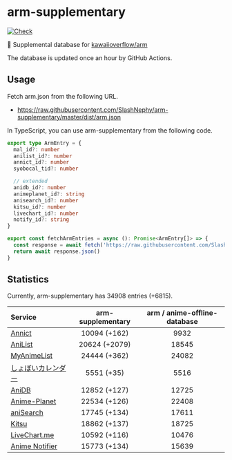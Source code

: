 # arm-supplementary

[![Check](https://github.com/SlashNephy/arm-supplementary/actions/workflows/check-node.yml/badge.svg)](https://github.com/SlashNephy/arm-supplementary/actions/workflows/check-node.yml)

💊 Supplemental database for [kawaiioverflow/arm](https://github.com/kawaiioverflow/arm)

The database is updated once an hour by GitHub Actions.

## Usage

Fetch arm.json from the following URL.

- https://raw.githubusercontent.com/SlashNephy/arm-supplementary/master/dist/arm.json

In TypeScript, you can use arm-supplementary from the following code.

```TypeScript
export type ArmEntry = {
  mal_id?: number
  anilist_id?: number
  annict_id?: number
  syobocal_tid?: number

  // extended
  anidb_id?: number
  animeplanet_id?: string
  anisearch_id?: number
  kitsu_id?: number
  livechart_id?: number
  notify_id?: string
}

export const fetchArmEntries = async (): Promise<ArmEntry[]> => {
  const response = await fetch('https://raw.githubusercontent.com/SlashNephy/arm-supplementary/master/dist/arm.json')
  return await response.json()
}
```

## Statistics

Currently, arm-supplementary has 34908 entries (+6815).

| Service                                     | arm-supplementary | arm / anime-offline-database |
| :------------------------------------------ | :---------------: | :--------------------------: |
| [Annict](https://annict.com)                |   10094 (+162)    |             9932             |
| [AniList](https://anilist.co)               |   20624 (+2079)   |            18545             |
| [MyAnimeList](https://myanimelist.net)      |   24444 (+362)    |            24082             |
| [しょぼいカレンダー](https://cal.syoboi.jp) |    5551 (+35)     |             5516             |
| [AniDB](https://anidb.net)                  |   12852 (+127)    |            12725             |
| [Anime-Planet](https://anime-planet.com)    |   22534 (+126)    |            22408             |
| [aniSearch](https://anisearch.com)          |   17745 (+134)    |            17611             |
| [Kitsu](https://kitsu.io)                   |   18862 (+137)    |            18725             |
| [LiveChart.me](https://livechart.me)        |   10592 (+116)    |            10476             |
| [Anime Notifier](https://notify.moe)        |   15773 (+134)    |            15639             |
